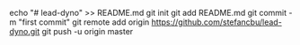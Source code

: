 echo "# lead-dyno" >> README.md
  git init
  git add README.md
  git commit -m "first commit"
  git remote add origin https://github.com/stefancbu/lead-dyno.git
  git push -u origin master
  
